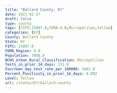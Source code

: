 ```yaml
---
title: "Ballard County, KY"
date: 2021-02-27
draft: false
type: county
tags: [FIPS:21007.0,FEMA:4.0,Micropolitan,Yellow]
categories: [KY]
County: Ballard County
State: KY
FIPS: 21007.0
FEMA_Region: 4.0
Population: 7888.0
NCHS_Urban_Rural_Classification: Micropolitan
Tests_in_prior_14_days: 131.0
Fourteen_day_test_rate_per_100000: 1661.0
Percent_Positivity_in_prior_14_days: 0.092
Level: Yellow
url: /states/KY/ballard-county
---
```



